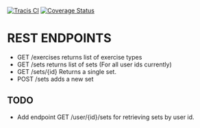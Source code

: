 [![Tracis CI](https://travis-ci.org/kajstrom/repmaxtrackerbackend.svg?branch=master)](https://travis-ci.org/kajstrom/repmaxtrackerbackend)
[![Coverage Status](https://coveralls.io/repos/github/kajstrom/repmaxtrackerbackend/badge.svg?branch=master)](https://coveralls.io/github/kajstrom/repmaxtrackerbackend?branch=master)

# REST ENDPOINTS

- GET /exercises returns list of exercise types
- GET /sets returns list of sets (For all user ids currently)
- GET /sets/{id} Returns a single set.
- POST /sets adds a new set

## TODO

- Add endpoint GET /user/{id}/sets for retrieving sets by user id.
